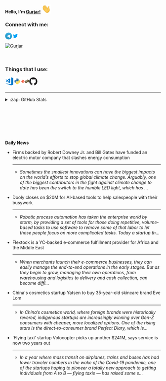 #### Hello, I'm [Gurjar!](https://GurjarKing.github.io) <img src="https://raw.githubusercontent.com/ABSphreak/ABSphreak/master/gifs/Hi.gif" width="30px"></h2>


### Connect with me:

[<img align="left" alt="Gurjar | Telegram" width="22px" src="https://raw.githubusercontent.com/github/explore/80688e429a7d4ef2fca1e82350fe8e3517d3494d/topics/telegram/telegram.png" />][Telegram]
[<img align="left" alt="Gurjar | Twitter" width="22px" src="https://raw.githubusercontent.com/github/explore/80688e429a7d4ef2fca1e82350fe8e3517d3494d/topics/twitter/twitter.png" />][Twitter]
<br >
<br >
<a href="https://github.com/GurjarKing"><img src="https://komarev.com/ghpvc/?username=GurjarKing" alt="Gurjar" /></a> <br />
<br />
<br />
<!-- <br >

![](https://visitor-badge.glitch.me/badge?page_id=GurjarKing)

<br /> -->

### Things that I use:

[<img align="left" alt="Visual Studio Code" width="26px" src="https://raw.githubusercontent.com/github/explore/80688e429a7d4ef2fca1e82350fe8e3517d3494d/topics/visual-studio-code/visual-studio-code.png" />][VSCode]
[<img align="left" alt="Python" width="26px" src="https://raw.githubusercontent.com/github/explore/80688e429a7d4ef2fca1e82350fe8e3517d3494d/topics/python/python.png" />][Python]
[<img align="left" alt="Git" width="26px" src="https://raw.githubusercontent.com/github/explore/80688e429a7d4ef2fca1e82350fe8e3517d3494d/topics/git/git.png" />][Git]
[<img align="left" alt="GitHub" width="26px" src="https://raw.githubusercontent.com/github/explore/78df643247d429f6cc873026c0622819ad797942/topics/github/github.png" />][Github]

<br />
<br />

---
<details>
  <summary>:zap: GitHub Stats</summary>

<img align="left" alt="Gurjar's Github Stats" src="https://github-readme-stats.vercel.app/api?username=GurjarKing&show_icons=true&hide_border=true&count_private=true&include_all_commit=true&theme=algolia" />

</details>

<!-- ### 🔔 My latest tweet
<a href="https://twitter.com/Gurjar_King43" target="_blank">
	<img src="https://github.com/GurjarKing/GurjarKing/raw/master/tweet.png" width="70%" align="center" alt="Click to view on Twitter" title="My latest tweet, as an image"/>
</a> -->
<br>

<pre>

</pre>

<!-- **Quote of the hour:**

{qoth}

~ {qoth_author}
<pre>

</pre> -->
<br>
<pre>


</pre>
<strong>Daily News</strong>
  
  - Firms backed by Robert Downey Jr. and Bill Gates have funded an electric motor company that slashes energy consumption
     <hr/>
     
      - *Sometimes the smallest innovations can have the biggest impacts on the world’s efforts to stop global climate change. Arguably, one of the biggest contributors in the fight against climate change to date has been the switch to the humble LED light, which has …*
     
  - Dooly closes on $20M for AI-based tools to help salespeople with their busywork
      <hr/>
      
      - *Robotic process automation has taken the enterprise world by storm, by providing a set of tools for those doing repetitive, volume-based tasks to use software to remove some of that labor to let those people focus on more complicated tasks. Today a startup th…*
      
  - Flextock is a YC-backed e-commerce fulfillment provider for Africa and the Middle East
      <hr/>
      
      - *When merchants launch their e-commerce businesses, they can easily manage the end-to-end operations in the early stages. But as they begin to grow, managing their own operations, from warehousing and logistics to delivery and cash collection, can become diffi…*
      
  - China's cosmetics startup Yatsen to buy 35-year-old skincare brand Eve Lom
      <hr/>
      
      - *In China’s cosmetics world, where foreign brands were historically revered, indigenous startups are increasingly winning over Gen-Z consumers with cheaper, more localized options. One of the rising stars is the direct-to-consumer brand Perfect Diary, which is…*
       
  - 'Flying taxi' startup Volocopter picks up another $241M, says service is now two years out
      <hr/>
       
       - *In a year where mass transit on airplanes, trains and buses has had lower traveler numbers in the wake of the Covid-19 pandemic, one of the startups hoping to pioneer a totally new approach to getting individuals from A to B — flying taxis — has raised some s…*
      

<br />

[VSCode]: https://code.visualstudio.com/
[Python]: https://www.python.org/
[Git]: https://git-scm.com/
[Github]: https://github.com/
[Telegram]: https://t.me/Gurjar_King/
[Twitter]: https://twitter.com/Gurjar_King43/
